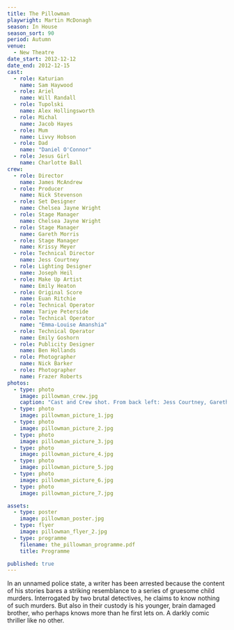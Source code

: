 ```yaml
---
title: The Pillowman
playwright: Martin McDonagh
season: In House
season_sort: 90
period: Autumn
venue:
  - New Theatre
date_start: 2012-12-12
date_end: 2012-12-15
cast:
  - role: Katurian
    name: Sam Haywood
  - role: Ariel
    name: Will Randall
  - role: Tupolski
    name: Alex Hollingsworth
  - role: Michal
    name: Jacob Hayes
  - role: Mum
    name: Livvy Hobson
  - role: Dad
    name: "Daniel O'Connor"
  - role: Jesus Girl
    name: Charlotte Ball
crew:
  - role: Director
    name: James McAndrew
  - role: Producer
    name: Nick Stevenson
  - role: Set Designer
    name: Chelsea Jayne Wright
  - role: Stage Manager
    name: Chelsea Jayne Wright
  - role: Stage Manager
    name: Gareth Morris
  - role: Stage Manager
    name: Krissy Meyer
  - role: Technical Director
    name: Jess Courtney
  - role: Lighting Designer
    name: Joseph Heil
  - role: Make Up Artist
    name: Emily Heaton
  - role: Original Score
    name: Euan Ritchie
  - role: Technical Operator
    name: Tariye Peterside
  - role: Technical Operator
    name: "Emma-Louise Amanshia"
  - role: Technical Operator
    name: Emily Goshorn
  - role: Publicity Designer
    name: Ben Hollands
  - role: Photographer
    name: Nick Barker
  - role: Photographer
    name: Frazer Roberts
photos:
  - type: photo
    image: pillowman_crew.jpg
    caption: "Cast and Crew shot. From back left: Jess Courtney, Gareth Morris, Livvy Hobson, Daniel O'Connor, Charlotte Ball, Jacob Hayes, James McAndrew, Nick Stevenson, Chelsea Jayne Wright, Emily Heaton. Bottom from left: Sam Haywood, Will Randall, Alex Hollingsworth"
  - type: photo
    image: pillowman_picture_1.jpg
  - type: photo
    image: pillowman_picture_2.jpg
  - type: photo
    image: pillowman_picture_3.jpg
  - type: photo
    image: pillowman_picture_4.jpg
  - type: photo
    image: pillowman_picture_5.jpg
  - type: photo
    image: pillowman_picture_6.jpg
  - type: photo
    image: pillowman_picture_7.jpg

assets:
  - type: poster
    image: pillowman_poster.jpg
  - type: flyer
    image: pillowman_flyer_2.jpg
  - type: programme
    filename: the_pillowman_programme.pdf
    title: Programme

published: true
---
```


In an unnamed police state, a writer has been arrested because the content of his stories bares a striking resemblance to a series of gruesome child murders. Interrogated by two brutal detectives, he claims to know nothing of such murders. But also in their custody is his younger, brain damaged brother, who perhaps knows more than he first lets on. A darkly comic thriller like no other.
